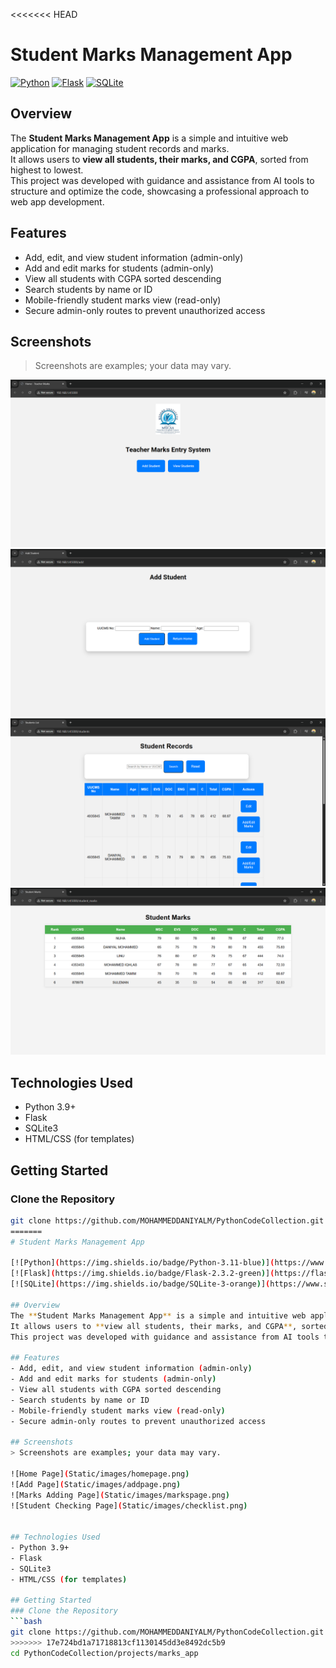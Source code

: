 <<<<<<< HEAD
# Student Marks Management App

[![Python](https://img.shields.io/badge/Python-3.11-blue)](https://www.python.org/)
[![Flask](https://img.shields.io/badge/Flask-2.3.2-green)](https://flask.palletsprojects.com/)
[![SQLite](https://img.shields.io/badge/SQLite-3-orange)](https://www.sqlite.org/)

## Overview
The **Student Marks Management App** is a simple and intuitive web application for managing student records and marks.  
It allows users to **view all students, their marks, and CGPA**, sorted from highest to lowest.  
This project was developed with guidance and assistance from AI tools to structure and optimize the code, showcasing a professional approach to web app development.

## Features
- Add, edit, and view student information (admin-only)
- Add and edit marks for students (admin-only)
- View all students with CGPA sorted descending
- Search students by name or ID
- Mobile-friendly student marks view (read-only)
- Secure admin-only routes to prevent unauthorized access

## Screenshots
> Screenshots are examples; your data may vary.

![Home Page](Static/images/homepage.png)
![Add Page](Static/images/addpage.png)
![Marks Adding Page](Static/images/markspage.png)
![Student Checking Page](Static/images/checklist.png)


## Technologies Used
- Python 3.9+
- Flask
- SQLite3
- HTML/CSS (for templates)

## Getting Started
### Clone the Repository
```bash
git clone https://github.com/MOHAMMEDDANIYALM/PythonCodeCollection.git
=======
# Student Marks Management App

[![Python](https://img.shields.io/badge/Python-3.11-blue)](https://www.python.org/)
[![Flask](https://img.shields.io/badge/Flask-2.3.2-green)](https://flask.palletsprojects.com/)
[![SQLite](https://img.shields.io/badge/SQLite-3-orange)](https://www.sqlite.org/)

## Overview
The **Student Marks Management App** is a simple and intuitive web application for managing student records and marks.  
It allows users to **view all students, their marks, and CGPA**, sorted from highest to lowest.  
This project was developed with guidance and assistance from AI tools to structure and optimize the code, showcasing a professional approach to web app development.

## Features
- Add, edit, and view student information (admin-only)
- Add and edit marks for students (admin-only)
- View all students with CGPA sorted descending
- Search students by name or ID
- Mobile-friendly student marks view (read-only)
- Secure admin-only routes to prevent unauthorized access

## Screenshots
> Screenshots are examples; your data may vary.

![Home Page](Static/images/homepage.png)
![Add Page](Static/images/addpage.png)
![Marks Adding Page](Static/images/markspage.png)
![Student Checking Page](Static/images/checklist.png)


## Technologies Used
- Python 3.9+
- Flask
- SQLite3
- HTML/CSS (for templates)

## Getting Started
### Clone the Repository
```bash
git clone https://github.com/MOHAMMEDDANIYALM/PythonCodeCollection.git
>>>>>>> 17e724bd1a71718813cf1130145dd3e8492dc5b9
cd PythonCodeCollection/projects/marks_app